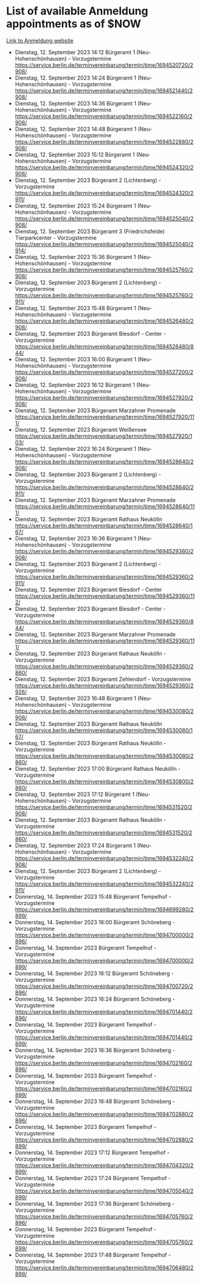 # List of available Anmeldung appointments as of $NOW
[Link to Anmeldung website](https://service.berlin.de/terminvereinbarung/termin/tag.php?termin=1&anliegen[]=120686&dienstleisterlist=122210,122217,327316,122219,327312,122227,327314,122231,327346,122243,327348,122254,122252,329742,122260,329745,122262,329748,122271,327278,122273,327274,122277,327276,330436,122280,327294,122282,327290,122284,327292,122291,327270,122285,327266,122286,327264,122296,327268,150230,329760,122297,327286,122294,327284,122312,329763,122314,329775,122304,327330,122311,327334,122309,327332,317869,122281,327352,122279,329772,122283,122276,327324,122274,327326,122267,329766,122246,327318,122251,327320,122257,327322,122208,327298,122226,327300&herkunft=http%3A%2F%2Fservice.berlin.de%2Fdienstleistung%2F120686%2F)
- Dienstag, 12. September 2023 14:12 Bürgeramt 1 (Neu- Hohenschönhausen) - Vorzugstermine https://service.berlin.de/terminvereinbarung/termin/time/1694520720/2908/
- Dienstag, 12. September 2023 14:24 Bürgeramt 1 (Neu- Hohenschönhausen) - Vorzugstermine https://service.berlin.de/terminvereinbarung/termin/time/1694521440/2908/
- Dienstag, 12. September 2023 14:36 Bürgeramt 1 (Neu- Hohenschönhausen) - Vorzugstermine https://service.berlin.de/terminvereinbarung/termin/time/1694522160/2908/
- Dienstag, 12. September 2023 14:48 Bürgeramt 1 (Neu- Hohenschönhausen) - Vorzugstermine https://service.berlin.de/terminvereinbarung/termin/time/1694522880/2908/
- Dienstag, 12. September 2023 15:12 Bürgeramt 1 (Neu- Hohenschönhausen) - Vorzugstermine https://service.berlin.de/terminvereinbarung/termin/time/1694524320/2908/
- Dienstag, 12. September 2023  Bürgeramt 2 (Lichtenberg) - Vorzugstermine https://service.berlin.de/terminvereinbarung/termin/time/1694524320/2911/
- Dienstag, 12. September 2023 15:24 Bürgeramt 1 (Neu- Hohenschönhausen) - Vorzugstermine https://service.berlin.de/terminvereinbarung/termin/time/1694525040/2908/
- Dienstag, 12. September 2023  Bürgeramt 3 (Friedrichsfelde) Tierparkcenter - Vorzugstermine https://service.berlin.de/terminvereinbarung/termin/time/1694525040/2914/
- Dienstag, 12. September 2023 15:36 Bürgeramt 1 (Neu- Hohenschönhausen) - Vorzugstermine https://service.berlin.de/terminvereinbarung/termin/time/1694525760/2908/
- Dienstag, 12. September 2023  Bürgeramt 2 (Lichtenberg) - Vorzugstermine https://service.berlin.de/terminvereinbarung/termin/time/1694525760/2911/
- Dienstag, 12. September 2023 15:48 Bürgeramt 1 (Neu- Hohenschönhausen) - Vorzugstermine https://service.berlin.de/terminvereinbarung/termin/time/1694526480/2908/
- Dienstag, 12. September 2023  Bürgeramt Biesdorf - Center - Vorzugstermine https://service.berlin.de/terminvereinbarung/termin/time/1694526480/844/
- Dienstag, 12. September 2023 16:00 Bürgeramt 1 (Neu- Hohenschönhausen) - Vorzugstermine https://service.berlin.de/terminvereinbarung/termin/time/1694527200/2908/
- Dienstag, 12. September 2023 16:12 Bürgeramt 1 (Neu- Hohenschönhausen) - Vorzugstermine https://service.berlin.de/terminvereinbarung/termin/time/1694527920/2908/
- Dienstag, 12. September 2023  Bürgeramt Marzahner Promenade https://service.berlin.de/terminvereinbarung/termin/time/1694527920/111/
- Dienstag, 12. September 2023  Bürgeramt Weißensee https://service.berlin.de/terminvereinbarung/termin/time/1694527920/103/
- Dienstag, 12. September 2023 16:24 Bürgeramt 1 (Neu- Hohenschönhausen) - Vorzugstermine https://service.berlin.de/terminvereinbarung/termin/time/1694528640/2908/
- Dienstag, 12. September 2023  Bürgeramt 2 (Lichtenberg) - Vorzugstermine https://service.berlin.de/terminvereinbarung/termin/time/1694528640/2911/
- Dienstag, 12. September 2023  Bürgeramt Marzahner Promenade https://service.berlin.de/terminvereinbarung/termin/time/1694528640/111/
- Dienstag, 12. September 2023  Bürgeramt Rathaus Neukölln https://service.berlin.de/terminvereinbarung/termin/time/1694528640/167/
- Dienstag, 12. September 2023 16:36 Bürgeramt 1 (Neu- Hohenschönhausen) - Vorzugstermine https://service.berlin.de/terminvereinbarung/termin/time/1694529360/2908/
- Dienstag, 12. September 2023  Bürgeramt 2 (Lichtenberg) - Vorzugstermine https://service.berlin.de/terminvereinbarung/termin/time/1694529360/2911/
- Dienstag, 12. September 2023  Bürgeramt Biesdorf - Center https://service.berlin.de/terminvereinbarung/termin/time/1694529360/112/
- Dienstag, 12. September 2023  Bürgeramt Biesdorf - Center - Vorzugstermine https://service.berlin.de/terminvereinbarung/termin/time/1694529360/844/
- Dienstag, 12. September 2023  Bürgeramt Marzahner Promenade https://service.berlin.de/terminvereinbarung/termin/time/1694529360/111/
- Dienstag, 12. September 2023  Bürgeramt Rathaus Neukölln - Vorzugstermine https://service.berlin.de/terminvereinbarung/termin/time/1694529360/2860/
- Dienstag, 12. September 2023  Bürgeramt Zehlendorf - Vorzugstermine https://service.berlin.de/terminvereinbarung/termin/time/1694529360/2926/
- Dienstag, 12. September 2023 16:48 Bürgeramt 1 (Neu- Hohenschönhausen) - Vorzugstermine https://service.berlin.de/terminvereinbarung/termin/time/1694530080/2908/
- Dienstag, 12. September 2023  Bürgeramt Rathaus Neukölln https://service.berlin.de/terminvereinbarung/termin/time/1694530080/167/
- Dienstag, 12. September 2023  Bürgeramt Rathaus Neukölln - Vorzugstermine https://service.berlin.de/terminvereinbarung/termin/time/1694530080/2860/
- Dienstag, 12. September 2023 17:00 Bürgeramt Rathaus Neukölln - Vorzugstermine https://service.berlin.de/terminvereinbarung/termin/time/1694530800/2860/
- Dienstag, 12. September 2023 17:12 Bürgeramt 1 (Neu- Hohenschönhausen) - Vorzugstermine https://service.berlin.de/terminvereinbarung/termin/time/1694531520/2908/
- Dienstag, 12. September 2023  Bürgeramt Rathaus Neukölln - Vorzugstermine https://service.berlin.de/terminvereinbarung/termin/time/1694531520/2860/
- Dienstag, 12. September 2023 17:24 Bürgeramt 1 (Neu- Hohenschönhausen) - Vorzugstermine https://service.berlin.de/terminvereinbarung/termin/time/1694532240/2908/
- Dienstag, 12. September 2023  Bürgeramt 2 (Lichtenberg) - Vorzugstermine https://service.berlin.de/terminvereinbarung/termin/time/1694532240/2911/
- Donnerstag, 14. September 2023 15:48 Bürgeramt Tempelhof - Vorzugstermine https://service.berlin.de/terminvereinbarung/termin/time/1694699280/2899/
- Donnerstag, 14. September 2023 16:00 Bürgeramt Schöneberg - Vorzugstermine https://service.berlin.de/terminvereinbarung/termin/time/1694700000/2896/
- Donnerstag, 14. September 2023  Bürgeramt Tempelhof - Vorzugstermine https://service.berlin.de/terminvereinbarung/termin/time/1694700000/2899/
- Donnerstag, 14. September 2023 16:12 Bürgeramt Schöneberg - Vorzugstermine https://service.berlin.de/terminvereinbarung/termin/time/1694700720/2896/
- Donnerstag, 14. September 2023 16:24 Bürgeramt Schöneberg - Vorzugstermine https://service.berlin.de/terminvereinbarung/termin/time/1694701440/2896/
- Donnerstag, 14. September 2023  Bürgeramt Tempelhof - Vorzugstermine https://service.berlin.de/terminvereinbarung/termin/time/1694701440/2899/
- Donnerstag, 14. September 2023 16:36 Bürgeramt Schöneberg - Vorzugstermine https://service.berlin.de/terminvereinbarung/termin/time/1694702160/2896/
- Donnerstag, 14. September 2023  Bürgeramt Tempelhof - Vorzugstermine https://service.berlin.de/terminvereinbarung/termin/time/1694702160/2899/
- Donnerstag, 14. September 2023 16:48 Bürgeramt Schöneberg - Vorzugstermine https://service.berlin.de/terminvereinbarung/termin/time/1694702880/2896/
- Donnerstag, 14. September 2023  Bürgeramt Tempelhof - Vorzugstermine https://service.berlin.de/terminvereinbarung/termin/time/1694702880/2899/
- Donnerstag, 14. September 2023 17:12 Bürgeramt Tempelhof - Vorzugstermine https://service.berlin.de/terminvereinbarung/termin/time/1694704320/2899/
- Donnerstag, 14. September 2023 17:24 Bürgeramt Tempelhof - Vorzugstermine https://service.berlin.de/terminvereinbarung/termin/time/1694705040/2899/
- Donnerstag, 14. September 2023 17:36 Bürgeramt Schöneberg - Vorzugstermine https://service.berlin.de/terminvereinbarung/termin/time/1694705760/2896/
- Donnerstag, 14. September 2023  Bürgeramt Tempelhof - Vorzugstermine https://service.berlin.de/terminvereinbarung/termin/time/1694705760/2899/
- Donnerstag, 14. September 2023 17:48 Bürgeramt Tempelhof - Vorzugstermine https://service.berlin.de/terminvereinbarung/termin/time/1694706480/2899/
